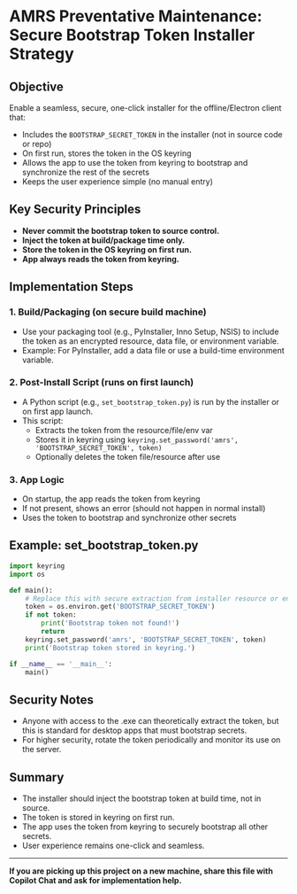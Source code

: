 # AMRS Preventative Maintenance: Secure Bootstrap Token Installer Strategy

## Objective
Enable a seamless, secure, one-click installer for the offline/Electron client that:
- Includes the `BOOTSTRAP_SECRET_TOKEN` in the installer (not in source code or repo)
- On first run, stores the token in the OS keyring
- Allows the app to use the token from keyring to bootstrap and synchronize the rest of the secrets
- Keeps the user experience simple (no manual entry)

## Key Security Principles
- **Never commit the bootstrap token to source control.**
- **Inject the token at build/package time only.**
- **Store the token in the OS keyring on first run.**
- **App always reads the token from keyring.**

## Implementation Steps

### 1. Build/Packaging (on secure build machine)
- Use your packaging tool (e.g., PyInstaller, Inno Setup, NSIS) to include the token as an encrypted resource, data file, or environment variable.
- Example: For PyInstaller, add a data file or use a build-time environment variable.

### 2. Post-Install Script (runs on first launch)
- A Python script (e.g., `set_bootstrap_token.py`) is run by the installer or on first app launch.
- This script:
    - Extracts the token from the resource/file/env var
    - Stores it in keyring using `keyring.set_password('amrs', 'BOOTSTRAP_SECRET_TOKEN', token)`
    - Optionally deletes the token file/resource after use

### 3. App Logic
- On startup, the app reads the token from keyring
- If not present, shows an error (should not happen in normal install)
- Uses the token to bootstrap and synchronize other secrets

## Example: set_bootstrap_token.py

```python
import keyring
import os

def main():
    # Replace this with secure extraction from installer resource or env var
    token = os.environ.get('BOOTSTRAP_SECRET_TOKEN')
    if not token:
        print('Bootstrap token not found!')
        return
    keyring.set_password('amrs', 'BOOTSTRAP_SECRET_TOKEN', token)
    print('Bootstrap token stored in keyring.')

if __name__ == '__main__':
    main()
```

## Security Notes
- Anyone with access to the .exe can theoretically extract the token, but this is standard for desktop apps that must bootstrap secrets.
- For higher security, rotate the token periodically and monitor its use on the server.

## Summary
- The installer should inject the bootstrap token at build time, not in source.
- The token is stored in keyring on first run.
- The app uses the token from keyring to securely bootstrap all other secrets.
- User experience remains one-click and seamless.

---

**If you are picking up this project on a new machine, share this file with Copilot Chat and ask for implementation help.**
